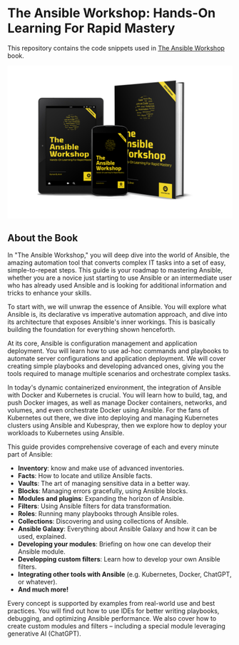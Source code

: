# The Ansible Workshop: Hands-On Learning For Rapid Mastery

This repository contains the code snippets used in [The Ansible Workshop](https://amzn.to/4aNym1n) book.

![The Ansible Workshop](./assets/TheAnsibleWorkshop3D.png)

## About the Book

In "The Ansible Workshop," you will deep dive into the world of Ansible, the amazing automation tool that converts complex IT tasks into a set of easy, simple-to-repeat steps. This guide is your roadmap to mastering Ansible, whether you are a novice just starting to use Ansible or an intermediate user who has already used Ansible and is looking for additional information and tricks to enhance your skills.

To start with, we will unwrap the essence of Ansible. You will explore what Ansible is, its declarative vs imperative automation approach, and dive into its architecture that exposes Ansible's inner workings. This is basically building the foundation for everything shown henceforth.

At its core, Ansible is configuration management and application deployment. You will learn how to use ad-hoc commands and playbooks to automate server configurations and application deployment. We will cover creating simple playbooks and developing advanced ones, giving you the tools required to manage multiple scenarios and orchestrate complex tasks.

In today's dynamic containerized environment, the integration of Ansible with Docker and Kubernetes is crucial. You will learn how to build, tag, and push Docker images, as well as manage Docker containers, networks, and volumes, and even orchestrate Docker using Ansible. For the fans of Kubernetes out there, we dive into deploying and managing Kubernetes clusters using Ansible and Kubespray, then we explore how to deploy your workloads to Kubernetes using Ansible.

This guide provides comprehensive coverage of each and every minute part of Ansible:

- **Inventory**: know and make use of advanced inventories.
- **Facts**: How to locate and utilize Ansible facts.
- **Vaults**: The art of managing sensitive data in a better way.
- **Blocks**: Managing errors gracefully, using Ansible blocks.
- **Modules and plugins**: Expanding the horizon of Ansible.
- **Filters**: Using Ansible filters for data transformation.
- **Roles**: Running many playbooks through Ansible roles.
- **Collections**: Discovering and using collections of Ansible.
- **Ansible Galaxy**: Everything about Ansible Galaxy and how it can be used, explained.
- **Developing your modules**: Briefing on how one can develop their Ansible module.
- **Developping custom filters**: Learn how to develop your own Ansible filters.
- **Integrating other tools with Ansible** (e.g. Kubernetes, Docker, ChatGPT, or whatever).
- **And much more!**

Every concept is supported by examples from real-world use and best practices. You will find out how to use IDEs for better writing playbooks, debugging, and optimizing Ansible performance. We also cover how to create custom modules and filters – including a special module leveraging generative AI (ChatGPT).
